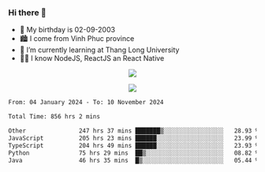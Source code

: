 ### Hi there 👋
- 🎂 My birthday is 02-09-2003
- 🏙️ I come from Vinh Phuc province
- 🌱 I’m currently learning at Thang Long University
- 🧑‍💻 I know NodeJS, ReactJS an React Native
<p align="center"><img src="https://github-readme-stats.vercel.app/api?username=tmquang0209&show_icons=true&theme=gradient"></p>
<p align="center"><img src="https://github-readme-stats.vercel.app/api/top-langs/?username=tmquang0209&hide=scss,css&langs_count=10"></p>
<!--START_SECTION:waka-->

```txt
From: 04 January 2024 - To: 10 November 2024

Total Time: 856 hrs 2 mins

Other               247 hrs 37 mins ███████▒░░░░░░░░░░░░░░░░░   28.93 %
JavaScript          205 hrs 23 mins ██████░░░░░░░░░░░░░░░░░░░   23.99 %
TypeScript          204 hrs 49 mins ██████░░░░░░░░░░░░░░░░░░░   23.93 %
Python              75 hrs 29 mins  ██▒░░░░░░░░░░░░░░░░░░░░░░   08.82 %
Java                46 hrs 35 mins  █▒░░░░░░░░░░░░░░░░░░░░░░░   05.44 %
```

<!--END_SECTION:waka-->
